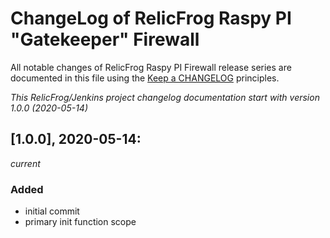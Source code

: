 # ChangeLog of  RelicFrog Raspy PI "Gatekeeper" Firewall

All notable changes of RelicFrog Raspy PI Firewall release series are documented in this file using the [Keep a CHANGELOG](http://keepachangelog.com/) principles.

_This RelicFrog/Jenkins project changelog documentation start with version 1.0.0 (2020-05-14)_

## [1.0.0], 2020-05-14:
_current_

### Added

* initial commit
* primary init function scope

